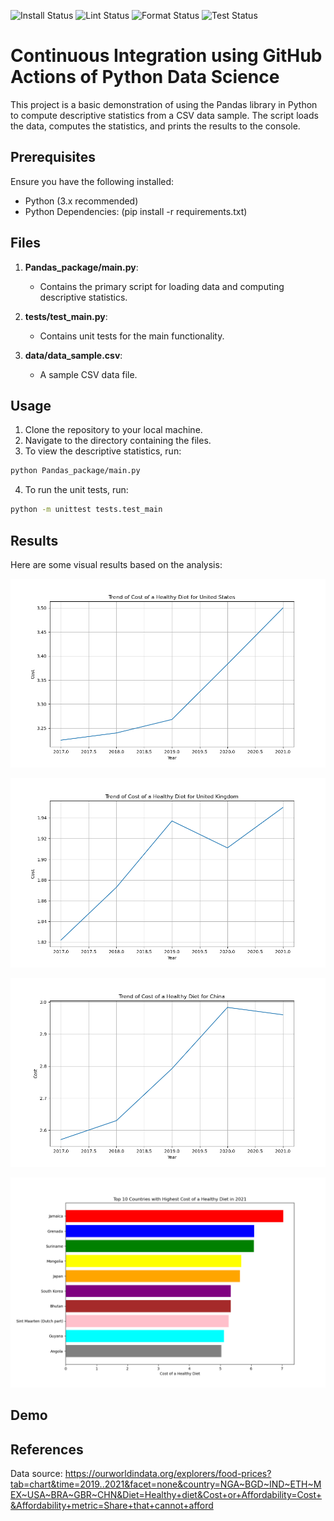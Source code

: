 ![Install Status](https://github.com/nogibjj/IDS706-Project1/workflows/Python%20CI/CD/badge.svg?event=push&job=install)
![Lint Status](https://github.com/nogibjj/IDS706-Project1/workflows/Python%20CI/CD/badge.svg?event=push&job=lint)
![Format Status](https://github.com/nogibjj/IDS706-Project1/workflows/Python%20CI/CD/badge.svg?event=push&job=format)
![Test Status](https://github.com/nogibjj/IDS706-Project1/workflows/Python%20CI/CD/badge.svg?event=push&job=test)

# Continuous Integration using GitHub Actions of Python Data Science

This project is a basic demonstration of using the Pandas library in Python to compute descriptive statistics from a CSV data sample. The script loads the data, computes the statistics, and prints the results to the console. 

## Prerequisites

Ensure you have the following installed:
- Python (3.x recommended)
- Python Dependencies: (pip install -r requirements.txt)

## Files

1. **Pandas_package/main.py**:
   - Contains the primary script for loading data and computing descriptive statistics.
   
2. **tests/test_main.py**:
   - Contains unit tests for the main functionality.
   
3. **data/data_sample.csv**:
   - A sample CSV data file.

## Usage

1. Clone the repository to your local machine.
2. Navigate to the directory containing the files.
3. To view the descriptive statistics, run:
```bash
python Pandas_package/main.py
```
4. To run the unit tests, run:
```bash
python -m unittest tests.test_main
```

## Results

Here are some visual results based on the analysis:

![Analysis Figure 1](Result/Figure1.png "Figure 1: Cost of a healthy diet in US ")

![Analysis Figure 2](Result/Figure2.png "Figure 2: Cost of a healthy diet in UK")

![Analysis Figure 3](Result/Figure3.png "Figure 3: Cost of a healthy diet in China")

![Analysis Figure 4](Result/Figure4.png "Figure 4: Top 10 countries with the highest cost of a healthy diet")

## Demo

## References
Data source: https://ourworldindata.org/explorers/food-prices?tab=chart&time=2019..2021&facet=none&country=NGA~BGD~IND~ETH~MEX~USA~BRA~GBR~CHN&Diet=Healthy+diet&Cost+or+Affordability=Cost+&Affordability+metric=Share+that+cannot+afford